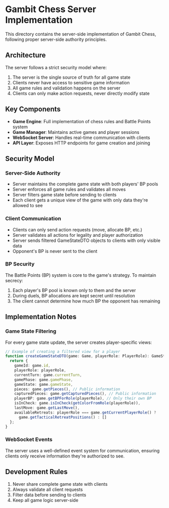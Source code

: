# Gambit Chess Server Implementation

This directory contains the server-side implementation of Gambit Chess, following proper server-side authority principles.

## Architecture

The server follows a strict security model where:

1. The server is the single source of truth for all game state
2. Clients never have access to sensitive game information 
3. All game rules and validation happens on the server
4. Clients can only make action requests, never directly modify state

## Key Components

- **Game Engine**: Full implementation of chess rules and Battle Points system
- **Game Manager**: Maintains active games and player sessions
- **WebSocket Server**: Handles real-time communication with clients
- **API Layer**: Exposes HTTP endpoints for game creation and joining

## Security Model

### Server-Side Authority

- Server maintains the complete game state with both players' BP pools
- Server enforces all game rules and validates all moves
- Server filters game state before sending to clients
- Each client gets a unique view of the game with only data they're allowed to see

### Client Communication

- Clients can only send action requests (move, allocate BP, etc.)
- Server validates all actions for legality and player authorization
- Server sends filtered GameStateDTO objects to clients with only visible data
- Opponent's BP is never sent to the client

### BP Security

The Battle Points (BP) system is core to the game's strategy. To maintain secrecy:

1. Each player's BP pool is known only to them and the server
2. During duels, BP allocations are kept secret until resolution
3. The client cannot determine how much BP the opponent has remaining

## Implementation Notes

### Game State Filtering

For every game state update, the server creates player-specific views:

```typescript
// Example of creating a filtered view for a player
function createGameStateDTO(game: Game, playerRole: PlayerRole): GameStateDTO {
  return {
    gameId: game.id,
    playerRole: playerRole,
    currentTurn: game.currentTurn,
    gamePhase: game.gamePhase,
    gameState: game.gameState,
    pieces: game.getPieces(), // Public information
    capturedPieces: game.getCapturedPieces(), // Public information
    playerBP: game.getBPForRole(playerRole), // Only their own BP
    isInCheck: game.isInCheck(getColorFromRole(playerRole)),
    lastMove: game.getLastMove(),
    availableRetreats: playerRole === game.getCurrentPlayerRole() ?
      game.getTacticalRetreatPositions() : []
  };
}
```

### WebSocket Events

The server uses a well-defined event system for communication, ensuring clients only receive information they're authorized to see.

## Development Rules

1. Never share complete game state with clients
2. Always validate all client requests
3. Filter data before sending to clients
4. Keep all game logic server-side 